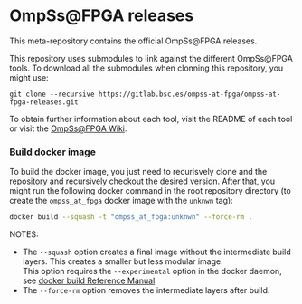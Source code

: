 # OmpSs@FPGA releases

This meta-repository contains the official OmpSs@FPGA releases.

This repository uses submodules to link against the different OmpSs@FPGA tools. To download all the submodules when clonning this repository, you might use:
```
git clone --recursive https://gitlab.bsc.es/ompss-at-fpga/ompss-at-fpga-releases.git
```
To obtain further information about each tool, visit the README of each tool or visit the [OmpSs@FPGA Wiki](https://pm.bsc.es/gitlab/ompss-at-fpga/wiki).


### Build docker image

To build the docker image, you just need to recurisvely clone and the repository and recursively checkout the desired version.
After that, you might run the following docker command in the root repository directory (to create the `ompss_at_fpga` docker image with the `unknwn` tag):
```bash
docker build --squash -t "ompss_at_fpga:unknwn" --force-rm .
```

NOTES:
 - The `--squash` option creates a final image without the intermediate build layers. This creates a smaller but less modular image.  
   This option requires the `--experimental` option in the docker daemon, see [docker build Reference Manual](https://docs.docker.com/engine/reference/commandline/#squash-an-images-layers---squash-experimental).
 - The `--force-rm` option removes the intermediate layers after build.
